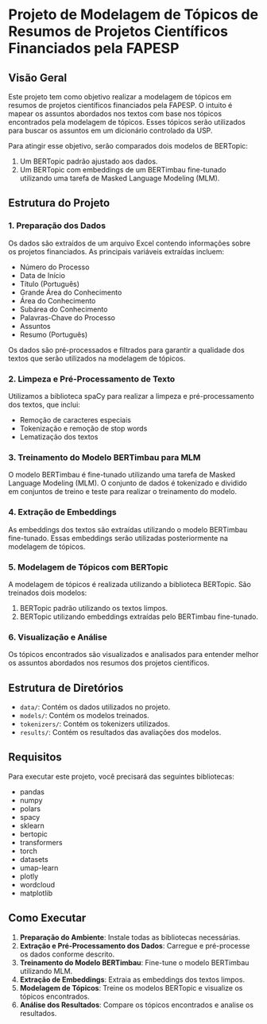 # Projeto de Modelagem de Tópicos de Resumos de Projetos Científicos Financiados pela FAPESP

## Visão Geral

Este projeto tem como objetivo realizar a modelagem de tópicos em resumos de projetos científicos financiados pela FAPESP. O intuito é mapear os assuntos abordados nos textos com base nos tópicos encontrados pela modelagem de tópicos. Esses tópicos serão utilizados para buscar os assuntos em um dicionário controlado da USP. 

Para atingir esse objetivo, serão comparados dois modelos de BERTopic:
1. Um BERTopic padrão ajustado aos dados.
2. Um BERTopic com embeddings de um BERTimbau fine-tunado utilizando uma tarefa de Masked Language Modeling (MLM).

## Estrutura do Projeto

### 1. Preparação dos Dados

Os dados são extraídos de um arquivo Excel contendo informações sobre os projetos financiados. As principais variáveis extraídas incluem:
- Número do Processo
- Data de Início
- Título (Português)
- Grande Área do Conhecimento
- Área do Conhecimento
- Subárea do Conhecimento
- Palavras-Chave do Processo
- Assuntos
- Resumo (Português)

Os dados são pré-processados e filtrados para garantir a qualidade dos textos que serão utilizados na modelagem de tópicos.

### 2. Limpeza e Pré-Processamento de Texto

Utilizamos a biblioteca spaCy para realizar a limpeza e pré-processamento dos textos, que inclui:
- Remoção de caracteres especiais
- Tokenização e remoção de stop words
- Lematização dos textos

### 3. Treinamento do Modelo BERTimbau para MLM

O modelo BERTimbau é fine-tunado utilizando uma tarefa de Masked Language Modeling (MLM). O conjunto de dados é tokenizado e dividido em conjuntos de treino e teste para realizar o treinamento do modelo.

### 4. Extração de Embeddings

As embeddings dos textos são extraídas utilizando o modelo BERTimbau fine-tunado. Essas embeddings serão utilizadas posteriormente na modelagem de tópicos.

### 5. Modelagem de Tópicos com BERTopic

A modelagem de tópicos é realizada utilizando a biblioteca BERTopic. São treinados dois modelos:
1. BERTopic padrão utilizando os textos limpos.
2. BERTopic utilizando embeddings extraídas pelo BERTimbau fine-tunado.

### 6. Visualização e Análise

Os tópicos encontrados são visualizados e analisados para entender melhor os assuntos abordados nos resumos dos projetos científicos.

## Estrutura de Diretórios

- `data/`: Contém os dados utilizados no projeto.
- `models/`: Contém os modelos treinados.
- `tokenizers/`: Contém os tokenizers utilizados.
- `results/`: Contém os resultados das avaliações dos modelos.

## Requisitos

Para executar este projeto, você precisará das seguintes bibliotecas:
- pandas
- numpy
- polars
- spacy
- sklearn
- bertopic
- transformers
- torch
- datasets
- umap-learn
- plotly
- wordcloud
- matplotlib

## Como Executar

1. **Preparação do Ambiente**: Instale todas as bibliotecas necessárias.
2. **Extração e Pré-Processamento dos Dados**: Carregue e pré-processe os dados conforme descrito.
3. **Treinamento do Modelo BERTimbau**: Fine-tune o modelo BERTimbau utilizando MLM.
4. **Extração de Embeddings**: Extraia as embeddings dos textos limpos.
5. **Modelagem de Tópicos**: Treine os modelos BERTopic e visualize os tópicos encontrados.
6. **Análise dos Resultados**: Compare os tópicos encontrados e analise os resultados.
